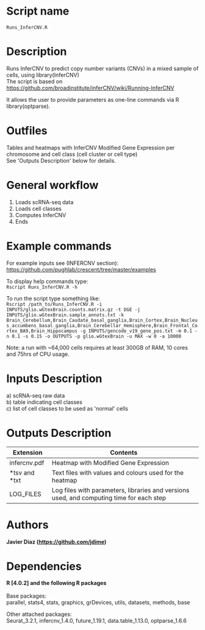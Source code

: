 Script name
================
`Runs_InferCNV.R`

Description
================
Runs InferCNV to predict copy number variants (CNVs) in a mixed sample of cells, using library(InferCNV) <br />
The script is based on https://github.com/broadinstitute/inferCNV/wiki/Running-InferCNV<br />

It allows the user to provide parameters as one-line commands via R library(optparse).

Outfiles
================
Tables and heatmaps with InferCNV Modified Gene Expression per chromosome and cell class (cell cluster or cell type)<br />
See 'Outputs Description' below for details.

General workflow
================
  1. Loads scRNA-seq data
  2. Loads cell classes
  3. Computes InferCNV
  4. Ends

Example commands
================
For example inputs see (INFERCNV section): <br />
https://github.com/pughlab/crescent/tree/master/examples <br />

To display help commands type: <br />
`Rscript Runs_InferCNV.R -h`

To run the script type something like:<br />
`Rscript /path_to/Runs_InferCNV.R -i INPUTS/glio.wGtexBrain.counts.matrix.gz -t DGE -j INPUTS/glio.wGtexBrain.sample_annots.txt -k Brain_Cerebellum,Brain_Caudate_basal_ganglia,Brain_Cortex,Brain_Nucleus_accumbens_basal_ganglia,Brain_Cerebellar_Hemisphere,Brain_Frontal_Cortex_BA9,Brain_Hippocampus -g INPUTS/gencode_v19_gene_pos.txt -m 0.1 -n 0.1 -s 0.15 -o OUTPUTS -p glio.wGtexBrain -u MAX -w 0 -a 10000`

Note: a run with ~64,000 cells requires at least 300GB of RAM, 10 cores and 75hrs of CPU usage.

Inputs Description
================
a) scRNA-seq raw data<br />
b) table indicating cell classes<br />
c) list of cell classes to be used as 'normal' cells<br />

Outputs Description
================
|               Extension                  |                        Contents                        |
| --------------------------------------   |  ----------------------------------------------------- |
| infercnv.pdf | Heatmap with Modified Gene Expression |
| *tsv and *txt | Text files with values and colours used for the heatmap |
| LOG_FILES				   | Log files with parameters, libraries and versions used, and computing time for each step |

Authors
================

**Javier Diaz (https://github.com/jdime)**

Dependencies
================

**R [4.0.2] and the following R packages** <br /><br />
Base packages:<br />
parallel, stats4, stats, graphics, grDevices, utils, datasets, methods, base

Other attached packages:<br />
Seurat_3.2.1, infercnv_1.4.0, future_1.19.1, data.table_1.13.0, optparse_1.6.6
